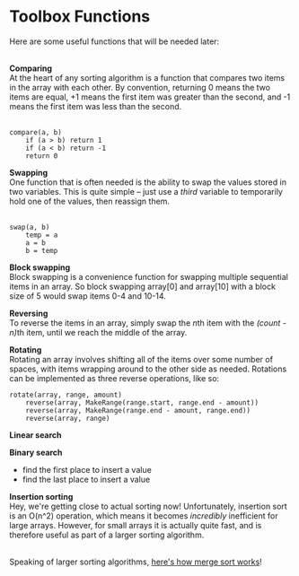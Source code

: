 Toolbox Functions
===================

Here are some useful functions that will be needed later:<br/><br/>

<b>Comparing</b><br/>
At the heart of any sorting algorithm is a function that compares two items in the array with each other. By convention, returning 0 means the two items are equal, +1 means the first item was greater than the second, and -1 means the first item was less than the second.<br/><br/>

    compare(a, b)
        if (a > b) return 1
        if (a < b) return -1
        return 0

<b>Swapping</b><br/>
One function that is often needed is the ability to swap the values stored in two variables. This is quite simple – just use a <i>third</i> variable to temporarily hold one of the values, then reassign them.<br/><br/>

    swap(a, b)
        temp = a
        a = b
        b = temp

<b>Block swapping</b><br/>
Block swapping is a convenience function for swapping multiple sequential items in an array. So block swapping array[0] and array[10] with a block size of 5 would swap items 0-4 and 10-14.

<b>Reversing</b><br/>
To reverse the items in an array, simply swap the <i>n</i>th item with the <i>(count - n)</i>th item, until we reach the middle of the array.

<b>Rotating</b><br/>
Rotating an array involves shifting all of the items over some number of spaces, with items wrapping around to the other side as needed. Rotations can be implemented as three reverse operations, like so:

    rotate(array, range, amount)
        reverse(array, MakeRange(range.start, range.end - amount))
        reverse(array, MakeRange(range.end - amount, range.end))
        reverse(array, range)

<b>Linear search</b><br/>

<b>Binary search</b><br/>
- find the first place to insert a value
- find the last place to insert a value

<b>Insertion sorting</b><br/>
Hey, we're getting close to actual sorting now! Unfortunately, insertion sort is an O(n^2) operation, which means it becomes <i>incredibly</i> inefficient for large arrays. However, for small arrays it is actually quite fast, and is therefore useful as part of a larger sorting algorithm.<br/><br/>

Speaking of larger sorting algorithms, <a href="https://github.com/BonzaiThePenguin/WikiSort/blob/master/MergeSort.md">here's how merge sort works</a>!
